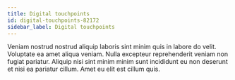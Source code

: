 ```yaml
---
title: Digital touchpoints
id: digital-touchpoints-82172
sidebar_label: Digital touchpoints
---
```


Veniam nostrud nostrud aliquip laboris sint minim quis in labore do velit. Voluptate ea amet aliqua veniam. Nulla excepteur reprehenderit veniam non fugiat pariatur. Aliquip nisi sint minim minim sunt incididunt eu non deserunt et nisi ea pariatur cillum. Amet eu elit est cillum quis.


